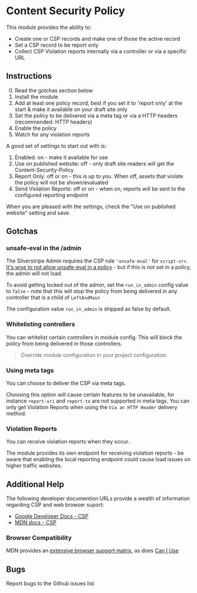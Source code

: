 # Content Security Policy

This module provides the ability to:

+ Create one or CSP records and make one of those the active record
+ Set a CSP record to be report only
+ Collect CSP Violation reports internally via a controller or via a specific URL


## Instructions

0. Read the gotchas section below
1. Install the module
2. Add at least one policy record, best if you set it to 'report only' at the start & make it available on your draft site only
3. Set the policy to be delivered via a meta tag or via a HTTP headers (recommended: HTTP headers)
4. Enable the policy
5. Watch for any violation reports

A good set of settings to start out with is:
1. Enabled: on - make it available for use
2. Use on published website: off - only draft site readers will get the Content-Security-Policy
3. Report Only: off or on - this is up to you. When off, assets that violate the policy will not be shown/evaluated
4. Send Violation Reports: off or on - when on, reports will be sent to the configured reporting endpoint

When you are pleased with the settings, check the "Use on published website" setting and save.

## Gotchas

### unsafe-eval in the /admin
The Silverstripe Admin requires the CSP rule ```'unsafe-eval'``` for ```script-src```. [It's wise to not allow unsafe-eval in a policy](https://developers.google.com/web/fundamentals/security/csp/#eval_too) - but if this is not set in a policy, the admin will not load.

To avoid getting locked out of the admin, set the ```run_in_admin``` config value to ```false``` - note that this will stop the policy from being delivered in any controller that is a child of ```LeftAndMain```

The configuration value ```run_in_admin``` is shipped as false by default.

### Whitelisting controllers

You can whitelist certain controllers in module config. This will block the policy from being delivered in those controllers.

> Override module configuration in your project configuration.

### Using meta tags
You can choose to deliver the CSP via meta tags.

Choosing this option will cause certain features to be unavailable, for instance ```report-uri``` and ```report-to``` are not supported in meta tags. You can only get Violation Reports when using the ```Via an HTTP Header``` delivery method.

### Violation Reports
You can receive violation reports when they occur.

The module provides its own endpoint for receiving violation reports - be aware that enabling the local reporting endpoint could cause load issues on higher traffic websites.

## Additional Help

The following developer documention URLs provide a wealth of information regarding CSP and web browser suport:
* [Google Developer Docs - CSP](https://developers.google.com/web/fundamentals/security/csp/)
* [MDN docs - CSP](https://developer.mozilla.org/en-US/docs/Web/HTTP/CSP)

### Browser Compatibility

MDN provides an [extensive browser support matrix](https://developer.mozilla.org/en-US/docs/Web/HTTP/CSP#Browser_compatibility), as does [Can I Use](https://caniuse.com/#feat=contentsecuritypolicy)

## Bugs

Report bugs to the Github issues list
